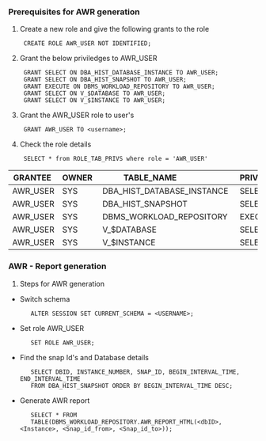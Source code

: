 ### Prerequisites for AWR generation
1. Create a new role and give the following grants to the role

        CREATE ROLE AWR_USER NOT IDENTIFIED;
     
2. Grant the below priviledges to AWR_USER    
     
        GRANT SELECT ON DBA_HIST_DATABASE_INSTANCE TO AWR_USER;
        GRANT SELECT ON DBA_HIST_SNAPSHOT TO AWR_USER;
        GRANT EXECUTE ON DBMS_WORKLOAD_REPOSITORY TO AWR_USER;
        GRANT SELECT ON V_$DATABASE TO AWR_USER;
        GRANT SELECT ON V_$INSTANCE TO AWR_USER;
			
3. Grant the AWR_USER role to user's

        GRANT AWR_USER TO <username>;		
		
4. Check the role details

        SELECT * from ROLE_TAB_PRIVS where role = 'AWR_USER' 
	  		
			
 |GRANTEE  | OWNER  | TABLE_NAME                 | PRIVILEGE |
 |---------| -------| ---------------------------| ----------|
 |AWR_USER | SYS    | DBA_HIST_DATABASE_INSTANCE | SELECT    |
 |AWR_USER | SYS    | DBA_HIST_SNAPSHOT          | SELECT    |
 |AWR_USER | SYS    | DBMS_WORKLOAD_REPOSITORY   | EXECUTE   |
 |AWR_USER | SYS    | V_$DATABASE                | SELECT    |
 |AWR_USER | SYS    | V_$INSTANCE                | SELECT    |
      
### AWR - Report generation
1. Steps for AWR generation
 * Switch schema
 
          ALTER SESSION SET CURRENT_SCHEMA = <USERNAME>;

 * Set role AWR_USER
 
          SET ROLE AWR_USER;
	
 * Find the snap Id's and Database details
 
          SELECT DBID, INSTANCE_NUMBER, SNAP_ID, BEGIN_INTERVAL_TIME, END_INTERVAL_TIME 
          FROM DBA_HIST_SNAPSHOT ORDER BY BEGIN_INTERVAL_TIME DESC;

 * Generate AWR report
 
          SELECT * FROM 
          TABLE(DBMS_WORKLOAD_REPOSITORY.AWR_REPORT_HTML(<dbID>, <Instance>, <Snap_id_from>, <Snap_id_to>));
